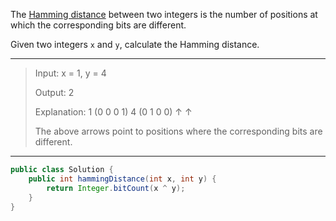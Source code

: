 The [Hamming distance](https://en.wikipedia.org/wiki/Hamming_distance) between two integers is the number of positions at which the corresponding bits are different.

Given two integers `x` and `y`, calculate the Hamming distance.

---

> Input: x = 1, y = 4
>
> Output: 2
>
> Explanation:
> 1   (0 0 0 1)
> 4   (0 1 0 0)
>        ↑   ↑
>
> The above arrows point to positions where the corresponding bits are different.

---

```java
public class Solution {
    public int hammingDistance(int x, int y) {
        return Integer.bitCount(x ^ y);
    }
}
```

